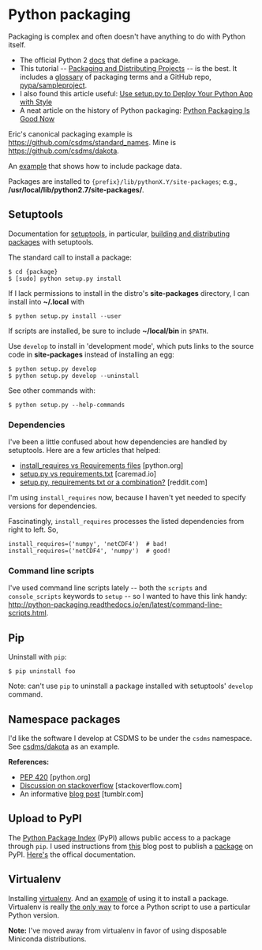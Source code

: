 # Python packaging 

Packaging is complex
and often doesn't have anything to do with Python itself.

* The official Python 2 [docs](https://docs.python.org/2/tutorial/modules.html#packages) that define a package.
* This tutorial -- [Packaging and Distributing Projects](https://packaging.python.org/distributing/) -- is the best. It includes a [glossary](https://packaging.python.org/glossary/) of packaging terms and a GitHub repo, [pypa/sampleproject](https://github.com/pypa/sampleproject).
* I also found this article useful: [Use setup.py to Deploy Your Python App with Style](http://www.siafoo.net/article/77)
* A neat article on the history of Python packaging: [Python Packaging Is Good Now](https://glyph.twistedmatrix.com/2016/08/python-packaging.html)

Eric's canonical packaging example is https://github.com/csdms/standard_names.
Mine is https://github.com/csdms/dakota.

An
[example](https://docs.python.org/2/distutils/setupscript.html#installing-scripts)
that shows how to include package data.

Packages are installed to `{prefix}/lib/pythonX.Y/site-packages`;
e.g., **/usr/local/lib/python2.7/site-packages/**.


## Setuptools

Documentation for
[setuptools](https://setuptools.readthedocs.io/en/latest/index.html),
in particular,
[building and distributing packages](https://setuptools.readthedocs.io/en/latest/setuptools.html)
with setuptools.

The standard call to install a package:

	$ cd {package}
	$ [sudo] python setup.py install

If I lack permissions to install
in the distro's **site-packages** directory,
I can install into **~/.local** with

	$ python setup.py install --user

If scripts are installed,
be sure to include **~/local/bin** in `$PATH`.

Use `develop` to install in 'development mode',
which puts links to the source code
in **site-packages** instead of installing an egg:

	$ python setup.py develop
	$ python setup.py develop --uninstall

See other commands with:

	$ python setup.py --help-commands

### Dependencies

I've been a little confused about how dependencies are handled
by setuptools.
Here are a few articles that helped:

* [install_requires vs Requirements files](https://packaging.python.org/requirements/) [python.org]
* [setup.py vs requirements.txt](https://caremad.io/2013/07/setup-vs-requirement/) [caremad.io]
* [setup.py, requirements.txt or a combination?](https://www.reddit.com/r/Python/comments/3uzl2a/setuppy_requirementstxt_or_a_combination/) [reddit.com]

I'm using `install_requires` now,
because I haven't yet needed to specify versions for dependencies.

Fascinatingly,
`install_requires` processes the listed dependencies
from right to left.
So,

    install_requires=('numpy', 'netCDF4')  # bad!
	install_requires=('netCDF4', 'numpy')  # good!

### Command line scripts

I've used command line scripts lately --
both the `scripts` and `console_scripts` keywords to `setup`
-- so I wanted to have this link handy:
http://python-packaging.readthedocs.io/en/latest/command-line-scripts.html.


## Pip

Uninstall with `pip`:

	$ pip uninstall foo

Note: can't use `pip` to uninstall a package
installed with setuptools' `develop` command.


## Namespace packages

I'd like the software I develop at CSDMS to be under the `csdms` namespace.
See [csdms/dakota](https://github.com/csdms/dakota)
as an example.

**References:**

* [PEP 420](https://www.python.org/dev/peps/pep-0420/) [python.org]
* [Discussion on stackoverflow](http://stackoverflow.com/a/1676069/1563298) [stackoverflow.com]
* An informative [blog post](http://cdent.tumblr.com/post/216241761/python-namespace-packages-for-tiddlyweb) [tumblr.com]


## Upload to PyPI

The [Python Package Index](https://pypi.python.org/pypi) (PyPI)
allows public access to a package through `pip`.
I used instructions from
[this](http://peterdowns.com/posts/first-time-with-pypi.html) blog post
to publish a [package](https://pypi.python.org/pypi/basic-modeling-interface)
on PyPI.
[Here's](https://docs.python.org/2/distutils/packageindex.html)
the offical documentation.


## Virtualenv

Installing
[virtualenv](http://virtualenv.readthedocs.org/en/latest/virtualenv.html).
And an
[example](http://matthew-brett.github.io/pydagogue/installing_scripts.html)
of using it to install a package.
Virtualenv is really
[the only way](http://stackoverflow.com/questions/11170827/how-tell-python-script-to-use-particular-version)
to force a Python script to use a particular Python version.

**Note:** I've moved away from virtualenv in favor of using
disposable Miniconda distributions.
